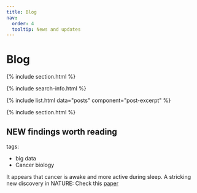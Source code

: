 ```yaml
---
title: Blog
nav:
  order: 4
  tooltip: News and updates
---
```


# <i class="fas fa-feather-alt"></i>Blog

{% include section.html %}

{% include search-info.html %}

{% include list.html data="posts" component="post-excerpt" %}

{% include section.html %}


## NEW findings worth reading

tags:
  - big data
  - Cancer biology

It appears that cancer is awake and more active during sleep. A stricking new discovery in NATURE:
Check this [paper](https://www.nature.com/articles/s41586-022-04875-y)




